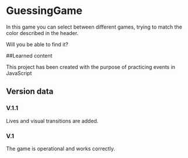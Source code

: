 # GuessingGame
In this game you can select between different games, trying to match the color described in the header.

Will you be able to find it?

##Learned content

This project has been created with the purpose of practicing events in JavaScript

## Version data

### V.1.1
Lives and visual transitions are added.

### V.1
The game is operational and works correctly.
